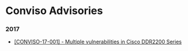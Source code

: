 # Conviso Advisories

### 2017
* [[CONVISO-17-001] - Multiple vulnerabilities in Cisco DDR2200 Series](https://github.com/convisoappsec/advisories/blob/master/2017/CONVISO-17-001.txt)
